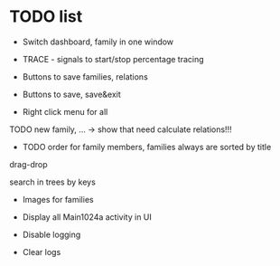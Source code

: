 # TODO list

* Switch dashboard, family in one window
* TRACE - signals to start/stop percentage tracing
* Buttons to save families, relations
* Buttons to save, save&exit

* Right click menu for all

TODO new family, ... -> show that need calculate relations!!!

 * TODO order for family members, families always are sorted by title
  
  drag-drop
  
  search in trees by keys
  
  * Images for families

* Display all Main1024a activity in UI
* Disable logging
* Clear logs